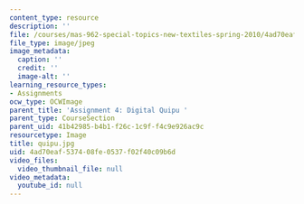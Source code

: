 ```yaml
---
content_type: resource
description: ''
file: /courses/mas-962-special-topics-new-textiles-spring-2010/4ad70eaf537408fe0537f02f40c09b6d_quipu.jpg
file_type: image/jpeg
image_metadata:
  caption: ''
  credit: ''
  image-alt: ''
learning_resource_types:
- Assignments
ocw_type: OCWImage
parent_title: 'Assignment 4: Digital Quipu '
parent_type: CourseSection
parent_uid: 41b42985-b4b1-f26c-1c9f-f4c9e926ac9c
resourcetype: Image
title: quipu.jpg
uid: 4ad70eaf-5374-08fe-0537-f02f40c09b6d
video_files:
  video_thumbnail_file: null
video_metadata:
  youtube_id: null
---
```

